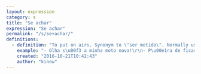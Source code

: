 ```yaml
---
layout: expression
category: s
title: "Se achar"
expression: "Se achar"
permalink: "/s/se+achar/"
definitions:
  - definition: "To put on airs. Synonym to \"ser metido\". Normally used with the verb \"ficar\" (to stay), as in \"ficar se achando\"."
    example: "- Olha s\u00f3 a minha moto nova!\r\n- P\u00e1ra de ficar se achando [mano](/m/mano/)!\r\n\r\n- Olha l\u00e1 ela. Se achando a dona do peda\u00e7o."
    created: "2016-10-21T10:42:43"
    author: "kinow"
---
```

